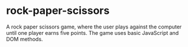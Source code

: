 # rock-paper-scissors
A rock paper scissors game, where the user plays against the computer until one player earns five points. The game uses basic JavaScript and DOM methods. 